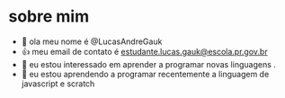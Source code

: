 # sobre mim
- 👋 ola meu nome é @LucasAndreGauk
- :+1: meu email de contato é estudante.lucas.gauk@escola.pr.gov.br
- 👀 eu estou interessado em aprender a programar novas linguagens .
- 🌱 eu estou aprendendo a programar recentemente a linguagem de javascript e scratch 
